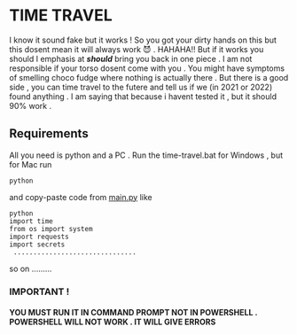 # TIME TRAVEL 

I know it sound fake but it works ! So you got your dirty hands on this but this dosent mean it will always work :smiling_imp: . HAHAHA!! But if it works you should I emphasis at ***should*** bring you back in one piece . I am not responsible if your torso dosent come with you . You might have symptoms of smelling choco fudge where nothing is actually there . But there is a good side , you can time travel to the futere and tell us if we (in 2021 or 2022) found anything . I am saying that because i havent tested it , but it should 90%  work . 

## Requirements 
All you need is python and a PC . Run the time-travel.bat for Windows , but for Mac run 
```
python 
```
and copy-paste code from [main.py](https://github.com/PalPalash/time-travel/blob/master/main.py) like
```
python 
import time 
from os import system
import requests
import secrets
 ...............................
```
so on .........
<br>
### IMPORTANT !
#### YOU MUST RUN IT IN COMMAND PROMPT NOT IN POWERSHELL . POWERSHELL WILL NOT WORK . IT WILL GIVE ERRORS 
